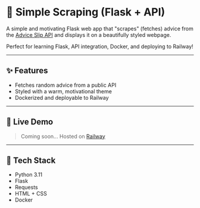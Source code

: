 # 🔎 Simple Scraping (Flask + API)

A simple and motivating Flask web app that "scrapes" (fetches) advice from the [Advice Slip API](https://api.adviceslip.com/) and displays it on a beautifully styled webpage.

Perfect for learning Flask, API integration, Docker, and deploying to Railway!

---

## ✨ Features

- Fetches random advice from a public API
- Styled with a warm, motivational theme
- Dockerized and deployable to Railway

---

## 🚀 Live Demo

> Coming soon... Hosted on [Railway](https://railway.app)

---

## 🧰 Tech Stack

- Python 3.11
- Flask
- Requests
- HTML + CSS
- Docker

